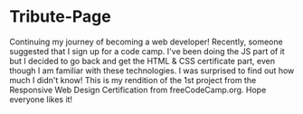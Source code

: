 # Tribute-Page

Continuing my journey of becoming a web developer! Recently, someone suggested that I sign up for a code camp. I've been doing the JS part of it but I decided to go back and get the HTML & CSS certificate part, even though I am familiar with these technologies. I was surprised to find out how much I didn't know! This is my rendition of the 1st project from the Responsive Web Design Certification from freeCodeCamp.org. Hope everyone likes it!
